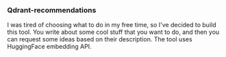 ### Qdrant-recommendations

I was tired of choosing what to do in my free time, so I've decided to build this tool. You write about some cool stuff that you want to do, and then you can request some ideas based on their description. The tool uses HuggingFace embedding API. 
